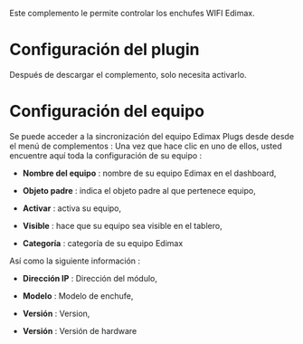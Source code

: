 Este complemento le permite controlar los enchufes WIFI Edimax.

Configuración del plugin 
=======================

Después de descargar el complemento, solo necesita activarlo.

Configuración del equipo 
=============================

Se puede acceder a la sincronización del equipo Edimax Plugs desde
desde el menú de complementos : Una vez que hace clic en uno de ellos, usted
encuentre aquí toda la configuración de su equipo :

-   **Nombre del equipo** : nombre de su equipo Edimax en el
    dashboard,

-   **Objeto padre** : indica el objeto padre al que pertenece
    equipo,

-   **Activar** : activa su equipo,

-   **Visible** : hace que su equipo sea visible en el tablero,

-   **Categoría** : categoría de su equipo Edimax

Así como la siguiente información :

-   **Dirección IP** : Dirección del módulo,

-   **Modelo** : Modelo de enchufe,

-   **Versión** : Version,

-   **Versión** : Versión de hardware


